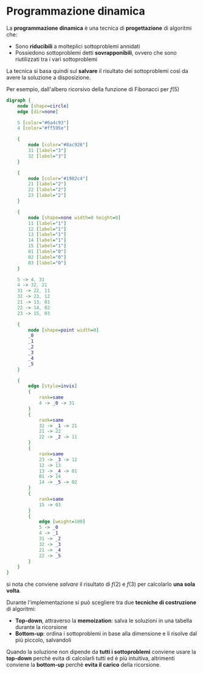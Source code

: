 # Programmazione dinamica

La **programmazione dinamica** è una tecnica di **progettazione** di algoritmi che:
- Sono **riducibili** a molteplici sottoproblemi annidati
- Possiedono sottoproblemi detti **sovrapponibili**, ovvero che sono riutilizzati tra i vari sottoproblemi

La tecnica si basa quindi sul **salvare** il risultato dei sottoproblemi così da avere la soluzione a disposizione.

Per esempio, dall'albero ricorsivo della funzione di Fibonacci per $f(5)$
```dot process
digraph {
	node [shape=circle]
	edge [dir=none]

	5 [color="#6a4c93"]
	4 [color="#ff595e"]

	{
		node [color="#8ac926"]
		31 [label="3"]
		32 [label="3"]
	}

	{
		node [color="#1982c4"]
		21 [label="2"]
		22 [label="2"]
		23 [label="2"]
	}

	{
		node [shape=none width=0 height=0]
		11 [label="1"]
		12 [label="1"]
		13 [label="1"]
		14 [label="1"]
		15 [label="1"]
		01 [label="0"]
		02 [label="0"]
		03 [label="0"]
	}

	5 -> 4, 31
	4 -> 32, 21
	31 -> 22, 11
	32 -> 23, 12
	21 -> 13, 01
	22 -> 14, 02
	23 -> 15, 03

	{
		node [shape=point width=0]
		_0
		_1
		_2
		_3
		_4
		_5
	}

	{
		edge [style=invis]
		{
			rank=same
			4 -> _0 -> 31
		}
		{
			rank=same
			32 -> _1 -> 21
			21 -> 22
			22 -> _2 -> 11
		}
		{
			rank=same
			23 -> _3 -> 12
			12 -> 13
			13 -> _4 -> 01
			01 -> 14
			14 -> _5 -> 02
		}
		{
			rank=same
			15 -> 03
		}
		{
			edge [weight=100]
			5 -> _0
			4 -> _1
			31 -> _2
			32 -> _3
			21 -> _4
			22 -> _5
		}
	}
}
```
si nota che conviene _salvare_ il risultato di $f(2)$ e $f(3)$ per calcolarlo **una sola volta**.

Durante l'implementazione si può scegliere tra due **tecniche di costruzione** di algoritmi:
- **Top-down**, attraverso la **memoization**: salva le soluzioni in una tabella durante la ricorsione
- **Bottom-up**: ordina i sottoproblemi in base alla dimensione e li risolve dal più piccolo, salvandoli

Quando la soluzione non dipende da **tutti i sottoproblemi** conviene usare la **top-down** perchè evita di calcolarli tutti ed è più intuitiva, altrimenti conviene la **bottom-up** perchè **evita il carico** della ricorsione.
